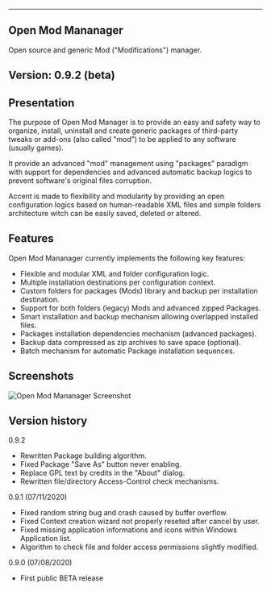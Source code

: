----------------------------------------------------------------------------------------
Open Mod Mananager
----------------------------------------------------------------------------------------

Open source and generic Mod ("Modifications") manager.


Version: 0.9.2 (beta)
----------------------------------------------------------------------------------------


Presentation
----------------------------------------------------------------------------------------
The purpose of Open Mod Manager is to provide an easy and safety way to organize,
install, uninstall and create generic packages of third-party tweaks or add-ons (also
called "mod") to be applied to any software (usually games).

It provide an advanced "mod" management using "packages" paradigm with support for
dependencies and advanced automatic backup logics to prevent software's original files
corruption.

Accent is made to flexibility and modularity by providing an open configuration logics
based on human-readable XML files and simple folders architecture witch can be easily
saved, deleted or altered.


Features
----------------------------------------------------------------------------------------
Open Mod Mananager currently implements the following key features:

- Flexible and modular XML and folder configuration logic.
- Multiple installation destinations per configuration context.
- Custom folders for packages (Mods) library and backup per installation destination.
- Support for both folders (legacy) Mods and advanced zipped Packages.
- Smart installation and backup mechanism allowing overlapped installed files.
- Packages installation dependencies mechanism (advanced packages).
- Backup data compressed as zip archives to save space (optional).
- Batch mechanism for automatic Package installation sequences.

Screenshots
----------------------------------------------------------------------------------------
![Open Mod Mananager Screenshot](snaps/screenshot.png)

Version history
----------------------------------------------------------------------------------------

0.9.2
 - Rewritten Package building algorithm.
 - Fixed Package "Save As" button never enabling.
 - Replace GPL text by credits in the "About" dialog.
 - Rewritten file/directory Access-Control check mechanisms.

0.9.1 (07/11/2020)
 - Fixed random string bug and crash caused by buffer overflow.
 - Fixed Context creation wizard not properly reseted after cancel by user.
 - Fixed missing application informations and icons within Windows Application list.
 - Algorithm to check file and folder access permissions slightly modified.

0.9.0 (07/08/2020)
 - First public BETA release
